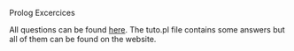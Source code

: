Prolog Excercices


All questions can be found [here](https://sites.google.com/site/prologsite/prolog-problems). 
The tuto.pl file contains some answers but all of them can be found on the website.
